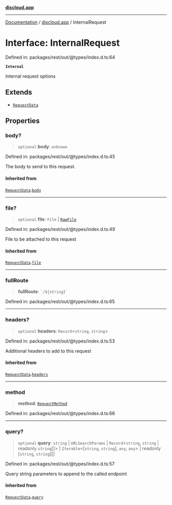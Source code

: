 [**discloud.app**](../README.md)

***

[Documentation](../../packages.md) / [discloud.app](../README.md) / InternalRequest

# Interface: InternalRequest

Defined in: packages/rest/out/@types/index.d.ts:64

**`Internal`**

Internal request options

## Extends

- [`RequestData`](RequestData.md)

## Properties

### body?

> `optional` **body**: `unknown`

Defined in: packages/rest/out/@types/index.d.ts:45

The body to send to this request.

#### Inherited from

[`RequestData`](RequestData.md).[`body`](RequestData.md#body)

***

### file?

> `optional` **file**: `File` \| [`RawFile`](RawFile.md)

Defined in: packages/rest/out/@types/index.d.ts:49

File to be attached to this request

#### Inherited from

[`RequestData`](RequestData.md).[`file`](RequestData.md#file)

***

### fullRoute

> **fullRoute**: `` `/${string}` ``

Defined in: packages/rest/out/@types/index.d.ts:65

***

### headers?

> `optional` **headers**: `Record`\<`string`, `string`\>

Defined in: packages/rest/out/@types/index.d.ts:53

Additional headers to add to this request

#### Inherited from

[`RequestData`](RequestData.md).[`headers`](RequestData.md#headers)

***

### method

> **method**: [`RequestMethod`](../enumerations/RequestMethod.md)

Defined in: packages/rest/out/@types/index.d.ts:66

***

### query?

> `optional` **query**: `string` \| `URLSearchParams` \| `Record`\<`string`, `string` \| readonly `string`[]\> \| `Iterable`\<\[`string`, `string`\], `any`, `any`\> \| readonly \[`string`, `string`\][]

Defined in: packages/rest/out/@types/index.d.ts:57

Query string parameters to append to the called endpoint

#### Inherited from

[`RequestData`](RequestData.md).[`query`](RequestData.md#query)
